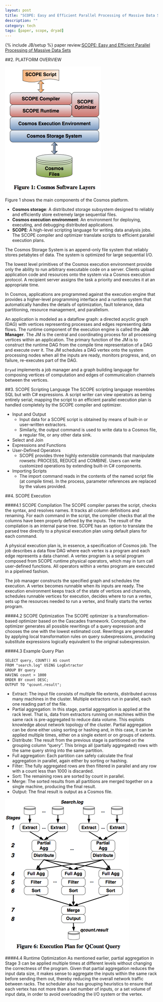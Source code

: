 ```yaml
---
layout: post
title: "SCOPE: Easy and Efficient Parallel Processing of Massive Data Sets"
description: ""
category: tech
tags: [paper, scope, dryad]
---
```

{% include JB/setup %}
paper review:[SCOPE: Easy and Efficient Parallel Processing of Massive Data Sets](http://research.microsoft.com/en-us/um/people/jrzhou/pub/Scope.pdf)

<!--break-->
##2. PLATFORM OVERVIEW

![scope1](/assets/2013-08-22-scope/scope1.png)

Figure 1 shows the main components of the Cosmos platform.

* **Cosmos storage**: A distributed storage subsystem designed to reliably and efficiently store extremely large sequential files.
* **Cosmos execution environment**: An environment for deploying, executing, and debugging distributed applications.
* **SCOPE**: A high-level scripting language for writing data analysis jobs. The SCOPE compiler and optimizer translate scripts to efficient parallel execution plans.

The Cosmos Storage System is an append-only file system that reliably stores petabytes of data. The system is optimized for large sequential I/O. 

The lowest level primitives of the Cosmos execution environment provide only the ability to run arbitrary executable code on a server. Clients upload application code and resources onto the system via a Cosmos execution protocol. A recipient server assigns the task a priority and executes it at an appropriate time.

In Cosmos, applications are programmed against the execution engine that provides a higher-level programming interface and a runtime system that automatically handles the details of optimization, fault tolerance, data partitioning, resource management, and parallelism.

An application is modeled as a dataflow graph: a directed acyclic graph (DAG) with vertices representing processes and edges representing data flows. The runtime component of the execution engine is called the **Job Manager**. The JM is the central and coordinating process for all processing vertices within an application. The primary function of the JM is to construct the runtime DAG from the compile time representation of a DAG and execute over it. The JM schedules a DAG vertex onto the system processing nodes when all the inputs are ready, monitors progress, and, on failure, re-executes part of the DAG.

`Dryad` implements a job manager and a graph building language for composing vertices of computation and edges of communication channels between the vertices.

##3. SCOPE Scripting Language
The SCOPE scripting language resembles SQL but with C# expressions. A script writer can view operators as being entirely serial; mapping the script to an efficient parallel execution plan is handled completely by the SCOPE compiler and optimizer.

* Input and Output
  * Input data for a SCOPE script is obtained by means of built-in or user-written extractors.
  * Similarly, the output command is used to write data to a Cosmos file, a regular file, or any other data sink.
* Select and Join
* Expressions and Functions
* User-Defined Operators
  * SCOPE provides three highly extensible commands that manipulate rowsets: PROCESS, REDUCE and COMBINE. Users can write customized operations by extending built-in C# components.
* Importing Scripts
  * The import command reads in the contents of the named script file (at compile time). In the process, parameter references are replaced by the values provided.

##4. SCOPE Execution

####4.1 SCOPE Compilation
The SCOPE compiler parses the script, checks the syntax, and resolves names. It tracks all column definitions and renaming. For each command in the script, the compiler checks that all the columns have been properly defined by the inputs. The result of the compilation is an internal parse tree. SCOPE has an option to translate the parsed tree directly to a physical execution plan using default plans for each command.

A physical execution plan is, in essence, a specification of Cosmos job. The job describes a data flow DAG where each vertex is a program and each edge represents a data channel. A vertex program is a serial program composed from SCOPE runtime physical operators, which may in turn call user-defined functions. All operators within a vertex program are executed in a pipelined fashion.

The job manager constructs the specified graph and schedules the execution. A vertex becomes runnable when its inputs are ready. The execution environment keeps track of the state of vertices and channels, schedules runnable vertices for execution, decides where to run a vertex, sets up the resources needed to run a vertex, and finally starts the vertex program.

####4.2 SCOPE Optimization
The SCOPE optimizer is a transformation-based optimizer based on the Cascades framework. Conceptually, the optimizer generates all possible rewritings of a query expression and chooses the one with the lowest estimated cost. Rewritings are generated by applying local transformation rules on query subexpressions, producing substitute expressions logically equivalent to the original subexpression.

####4.3 Example Query Plan

    SELECT query, COUNT() AS count
    FROM "search.log" USING LogExtractor
    GROUP BY query
    HAVING count > 1000
    ORDER BY count DESC;
    OUTPUT TO "qcount.result";

* Extract: The input file consists of multiple file extents, distributed across many machines in the cluster. Multiple extractors run in parallel, each one reading part of the file.
* Partial aggregation: In this stage, partial aggregation is applied at the rack level. That is, data from extractors running on machines within the same rack is pre-aggregated to reduce data volume. This exploits knowledge about network topology of the cluster. Partial aggregation can be done either using sorting or hashing and, in this case, it can be applied multiple times, either on a single extent or on groups of extents.
* Distribute: The result from the previous stage is partitioned on the grouping column “query”. This brings all (partially aggregated) rows with the same query string into the same partition.
* Full aggregation: Each partition can safely calculate the final aggregation in parallel, again either by sorting or hashing.
* Filter: The fully aggregated rows are then filtered in parallel and any row with a count less than 1000 is discarded.
* Sort: The remaining rows are sorted by count in parallel.
* Merge: The sorted results from all partitions are merged together on a single machine, producing the final result.
* Output: The final result is output as a Cosmos file.

![scope2](/assets/2013-08-22-scope/scope2.png)

####4.4 Runtime Optimization
As mentioned earlier, partial aggregation in Stage 3 can be applied multiple times at different levels without changing the correctness of the program. Given that partial aggregation reduces the input data size, it makes sense to aggregate the inputs within the same rack before sending them out, thereby reducing the overall network traffic between racks. The scheduler also has grouping heuristics to ensure that each vertex has not more than a set number of inputs, or a set volume of input data, in order to avoid overloading the I/O system or the vertex.
